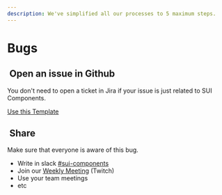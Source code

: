 ```yaml
---
description: We've simplified all our processes to 5 maximum steps.
---
```


# Bugs

## <img src="https://raw.githubusercontent.com/turolopezsanabria/design-systems-playbook/master/ASSETS/Badge-Counter-1.png" alt="" data-size="line"> Open an issue in Github

You don't need to open a ticket in Jira if your issue is just related to SUI Components.

[Use this Template](https://github.com/SUI-Components/sui-components/issues/new?template=report-a-bug---issue.md)

## <img src="https://raw.githubusercontent.com/turolopezsanabria/design-systems-playbook/master/ASSETS/Badge-Counter-2.png" alt="" data-size="line"> Share

Make sure that everyone is aware of this bug.

* Write in slack [#sui-components](https://adevinta.slack.com/archives/C018Q6WBJ85)
* Join our [Weekly Meeting](Weekly-streamings.md) (Twitch)
* Use your team meetings
* etc
